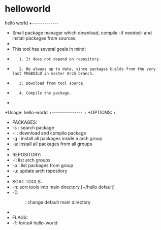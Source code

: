 # helloworld
hello world
+-------------
+    Small package manager which download, compile -if needed- and install packages from sources.
+
+    This tool has several goals in mind:
+        1. It does not depend on repository.
+        2. Be always up to date, since packages builds from the very last PKGBUILD in master Arch branch.
+        3. Download from tool source.
+        4. Compile the package.
+
+Usage: hello-world
+---------------
+
+OPTIONS:
+
+    PACKAGES:
+    -s <pkg>: search package
+    -i <pkg>: download and compile package
+    -g <group>: install all packages inside a arch group
+    -a: install all packages from all groups
+
+    REPOSITORY:
+    -l: list arch groups
+    -p <group>: list packages from group
+    -u: update arch repository
+
+    SORT TOOLS:
+    -h: sort tools into main directory [~/hello default]
+    -D <dir>: change default main directory
+
+    FLAGS:
+    -f: force# hello-world
